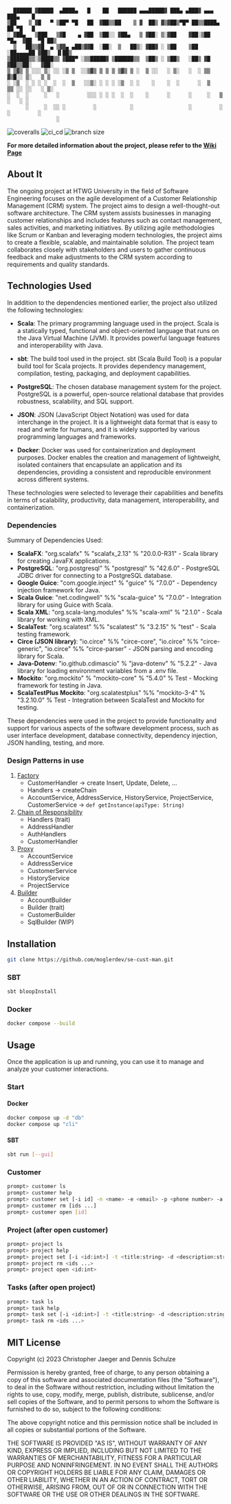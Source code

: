 ```
  ██████ ▓█████  ▄████▄   █    ██   ██████ ▄▄▄█████▓ ███▄ ▄███▓ ▄▄▄       ███▄    █ 
▒██    ▒ ▓█   ▀ ▒██▀ ▀█   ██  ▓██▒▒██    ▒ ▓  ██▒ ▓▒▓██▒▀█▀ ██▒▒████▄     ██ ▀█   █ 
░ ▓██▄   ▒███   ▒▓█    ▄ ▓██  ▒██░░ ▓██▄   ▒ ▓██░ ▒░▓██    ▓██░▒██  ▀█▄  ▓██  ▀█ ██▒
  ▒   ██▒▒▓█  ▄ ▒▓▓▄ ▄██▒▓▓█  ░██░  ▒   ██▒░ ▓██▓ ░ ▒██    ▒██ ░██▄▄▄▄██ ▓██▒  ▐▌██▒
▒██████▒▒░▒████▒▒ ▓███▀ ░▒▒█████▓ ▒██████▒▒  ▒██▒ ░ ▒██▒   ░██▒ ▓█   ▓██▒▒██░   ▓██░
▒ ▒▓▒ ▒ ░░░ ▒░ ░░ ░▒ ▒  ░░▒▓▒ ▒ ▒ ▒ ▒▓▒ ▒ ░  ▒ ░░   ░ ▒░   ░  ░ ▒▒   ▓▒█░░ ▒░   ▒ ▒ 
░ ░▒  ░ ░ ░ ░  ░  ░  ▒   ░░▒░ ░ ░ ░ ░▒  ░ ░    ░    ░  ░      ░  ▒   ▒▒ ░░ ░░   ░ ▒░
░  ░  ░     ░   ░         ░░░ ░ ░ ░  ░  ░    ░      ░      ░     ░   ▒      ░   ░ ░ 
      ░     ░  ░░ ░         ░           ░                  ░         ░  ░         ░ 
                ░                                                                   
```

![coveralls](https://gitlab.com/moglerdev/cxx_cam/-/raw/split_code/COVERAGE.svg)
![ci_cd](https://img.shields.io/github/actions/workflow/status/moglerdev/se-cust-man/main.yml?style=for-the-badge)
![branch size](https://img.shields.io/github/repo-size/moglerdev/se-cust-man?style=for-the-badge)

**For more detailed information about the project, please refer to the [Wiki Page](https://github.com/moglerdev/se-cust-man/wiki)**

## About It 

The ongoing project at HTWG University in the field of Software Engineering focuses on the agile development of a Customer Relationship Management (CRM) system. The project aims to design a well-thought-out software architecture. The CRM system assists businesses in managing customer relationships and includes features such as contact management, sales activities, and marketing initiatives. By utilizing agile methodologies like Scrum or Kanban and leveraging modern technologies, the project aims to create a flexible, scalable, and maintainable solution. The project team collaborates closely with stakeholders and users to gather continuous feedback and make adjustments to the CRM system according to requirements and quality standards.

## Technologies Used

In addition to the dependencies mentioned earlier, the project also utilized the following technologies:

- **Scala**: The primary programming language used in the project. Scala is a statically typed, functional and object-oriented language that runs on the Java Virtual Machine (JVM). It provides powerful language features and interoperability with Java.

- **sbt**: The build tool used in the project. sbt (Scala Build Tool) is a popular build tool for Scala projects. It provides dependency management, compilation, testing, packaging, and deployment capabilities.

- **PostgreSQL**: The chosen database management system for the project. PostgreSQL is a powerful, open-source relational database that provides robustness, scalability, and SQL support.

- **JSON**: JSON (JavaScript Object Notation) was used for data interchange in the project. It is a lightweight data format that is easy to read and write for humans, and it is widely supported by various programming languages and frameworks.

- **Docker**: Docker was used for containerization and deployment purposes. Docker enables the creation and management of lightweight, isolated containers that encapsulate an application and its dependencies, providing a consistent and reproducible environment across different systems.

These technologies were selected to leverage their capabilities and benefits in terms of scalability, productivity, data management, interoperability, and containerization.

### Dependencies

Summary of Dependencies Used:

- **ScalaFX**: "org.scalafx" % "scalafx_2.13" % "20.0.0-R31" - Scala library for creating JavaFX applications.
- **PostgreSQL**: "org.postgresql" % "postgresql" % "42.6.0" - PostgreSQL JDBC driver for connecting to a PostgreSQL database.
- **Google Guice**: "com.google.inject" % "guice" % "7.0.0" - Dependency injection framework for Java.
- **Scala Guice**: "net.codingwell" %% "scala-guice" % "7.0.0" - Integration library for using Guice with Scala.
- **Scala XML**: "org.scala-lang.modules" %% "scala-xml" % "2.1.0" - Scala library for working with XML.
- **ScalaTest**: "org.scalatest" %% "scalatest" % "3.2.15" % "test" - Scala testing framework.
- **Circe (JSON library)**: "io.circe" %% "circe-core", "io.circe" %% "circe-generic", "io.circe" %% "circe-parser" - JSON parsing and encoding library for Scala.
- **Java-Dotenv**: "io.github.cdimascio" % "java-dotenv" % "5.2.2" - Java library for loading environment variables from a .env file.
- **Mockito**: "org.mockito" % "mockito-core" % "5.4.0" % Test - Mocking framework for testing in Java.
- **ScalaTestPlus Mockito**: "org.scalatestplus" %% "mockito-3-4" % "3.2.10.0" % Test - Integration between ScalaTest and Mockito for testing.

These dependencies were used in the project to provide functionality and support for various aspects of the software development process, such as user interface development, database connectivity, dependency injection, JSON handling, testing, and more.


### Design Patterns in use

1. [Factory](https://refactoring.guru/design-patterns/factory-method)
    - CustomerHandler -> create Insert, Update, Delete, ...
    - Handlers -> createChain
    - AccountService, AddressService, HistoryService, ProjectService, CustomerService -> `def getInstance(apiType: String)` 
2. [Chain of Responsibility](https://refactoring.guru/design-patterns/chain-of-responsibility)
    - Handlers (trait)
    - AddressHandler
    - AuthHandlers
    - CustomerHandler
3. [Proxy](https://refactoring.guru/design-patterns/proxy)
    - AccountService
    - AddressService
    - CustomerService
    - HistoryService
    - ProjectService
4. [Builder](https://refactoring.guru/design-patterns/builder)
    - AccountBuilder
    - Builder (trait)
    - CustomerBuilder
    - SqlBuilder (WIP)

## Installation

```bash
git clone https://github.com/moglerdev/se-cust-man.git
```

### SBT

```bash
sbt bloopInstall
```

### Docker

```bash
docker compose --build
```

## Usage

Once the application is up and running, you can use it to manage and analyze your customer interactions. 

### Start

#### Docker

```bash
docker compose up -d "db"
docker compose up "cli"
```

#### SBT

```bash
sbt run [--gui]
```

### Customer

```bash
prompt> customer ls
prompt> customer help 
prompt> customer set [-i id] -n <name> -e <email> -p <phone number> -a <address>
prompt> customer rm [ids ...]
prompt> customer open [id]
```

### Project (after open customer)

```bash
prompt> project ls 
prompt> project help 
prompt> project set [-i <id:int>] -t <title:string> -d <description:string>
prompt> project rm <ids ...>
prompt> project open <id:int>
```

### Tasks (after open project)

```bash
prompt> task ls 
prompt> task help
prompt> task set [-i <id:int>] -t <title:string> -d <description:string>
prompt> task rm <ids ...>
```

## MIT License

Copyright (c) 2023 Christopher Jaeger and Dennis Schulze

Permission is hereby granted, free of charge, to any person obtaining a copy
of this software and associated documentation files (the "Software"), to deal
in the Software without restriction, including without limitation the rights
to use, copy, modify, merge, publish, distribute, sublicense, and/or sell
copies of the Software, and to permit persons to whom the Software is
furnished to do so, subject to the following conditions:

The above copyright notice and this permission notice shall be included in all
copies or substantial portions of the Software.

THE SOFTWARE IS PROVIDED "AS IS", WITHOUT WARRANTY OF ANY KIND, EXPRESS OR
IMPLIED, INCLUDING BUT NOT LIMITED TO THE WARRANTIES OF MERCHANTABILITY,
FITNESS FOR A PARTICULAR PURPOSE AND NONINFRINGEMENT. IN NO EVENT SHALL THE
AUTHORS OR COPYRIGHT HOLDERS BE LIABLE FOR ANY CLAIM, DAMAGES OR OTHER
LIABILITY, WHETHER IN AN ACTION OF CONTRACT, TORT OR OTHERWISE, ARISING FROM,
OUT OF OR IN CONNECTION WITH THE SOFTWARE OR THE USE OR OTHER DEALINGS IN THE
SOFTWARE.

